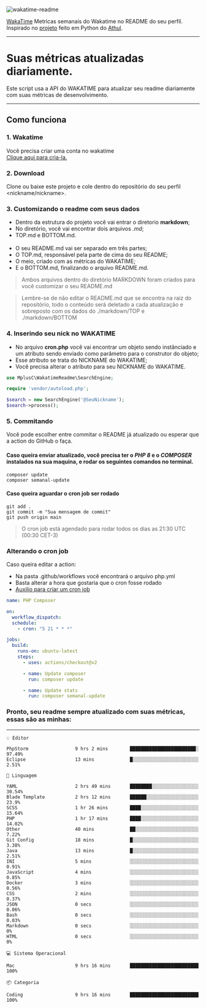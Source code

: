 ![wakatime-readme](https://socialify.git.ci/bymatheus/wakatime-readme/image?description=1&descriptionEditable=M%C3%A9tricas%20semanais%20do%20Wakatime%20no%20seu%20README%20de%20perfil.&font=KoHo&forks=1&language=1&owner=1&pattern=Signal&stargazers=1&theme=Dark)

[WakaTime](https://wakatime.com) Metricas semanais do Wakatime no README do seu perfil. <br>
Inspirado no [projeto](https://github.com/athul/waka-readme) feito em Python do [Athul](https://github.com/athul).
___

# Suas métricas atualizadas diariamente.
Este script usa a API do WAKATIME para atualizar seu readme diariamente com suas métricas de desenvolvimento.

___

## Como funciona

### 1. Wakatime
Você precisa criar uma conta no wakatime <br>
[Clique aqui para cria-la.](https://wakatime.com) 

### 2. Download
Clone ou baixe este projeto e cole dentro do repositório do seu perfil <nickname/nickname>.

### 3. Customizando o readme com seus dados
- Dentro da estrutura do projeto você vai entrar o diretorio **markdown**;  
- No diretório, você vai encontrar dois arquivos *.md*;
- TOP.md e BOTTOM.md.
<br><br>
- O seu README.md vai ser separado em três partes; 
- O TOP.md, responsável pela parte de cima do seu README;
- O meio, criado com as métricas do WAKATIME;
- E o BOTTOM.md, finalizando o arquivo README.md.<br>

> Ambos arquivos dentro do diretório MARKDOWN foram criados para você customizar o seu README.md

> Lembre-se de não editar o README.md que se encontra na raiz do repositório, todo o conteúdo será deletado a cada atualização e sobreposto com os dados do ./markdown/TOP e ./markdown/BOTTOM

### 4. Inserindo seu nick no WAKATIME
- No arquivo **cron.php** você vai encontrar um objeto sendo instânciado e um atributo sendo enviado como parâmetro para o construtor do objeto;
- Esse atributo se trata do NICKNAME do WAKATIME;
- Você precisa alterar o atributo para seu NICKNAME do WAKATIME.

```php
use MplusC\WakatimeReadme\SearchEngine;

require 'vendor/autoload.php';

$search = new SearchEngine('@SeuNickname');
$search->process();
```

### 5. Commitando
Você pode escolher entre commitar o README já atualizado ou esperar que a action do GitHub o faça. <br>

#### Caso queira enviar atualizado, você precisa ter o *PHP 8* e o *COMPOSER* instalados na sua maquina, e rodar os seguintes comandos no terminal.
```composer
composer update
composer semanal-update 
```

#### Caso queira aguardar o cron job ser rodado 
```git 
git add .
git commit -m "Sua mensagem de commit"
git push origin main
```

>O cron job está agendado para rodar todos os dias as 21:30 UTC (00:30 CET-3) 

### Alterando o cron job
Caso queira editar a action:

- Na pasta .github/workflows você encontrará o arquivo php.yml
- Basta alterar a hora que gostaria que o cron fosse rodado
- [Auxilio para criar um cron job](https://crontab.guru)

```yml
name: PHP Composer

on:
  workflow_dispatch:
  schedule:
    - cron: "5 21 * * *"

jobs:
  build:
    runs-on: ubuntu-latest
    steps:
      - uses: actions/checkout@v2

      - name: Update composer
        run: composer update

      - name: Update stats
        run: composer semanal-update
```

### Pronto, seu readme sempre atualizado com suas métricas, essas são as minhas:

___
```text
💡 Editor

PhpStorm                 9 hrs 2 mins        ████████████████████████░     97.49%
Eclipse                  13 mins             █░░░░░░░░░░░░░░░░░░░░░░░░      2.51%
```
```text
💬 Linguagem

YAML                     2 hrs 49 mins       ████████░░░░░░░░░░░░░░░░░     30.54%
Blade Template           2 hrs 12 mins       ██████░░░░░░░░░░░░░░░░░░░      23.9%
SCSS                     1 hr 26 mins        ████░░░░░░░░░░░░░░░░░░░░░     15.64%
PHP                      1 hr 17 mins        ████░░░░░░░░░░░░░░░░░░░░░     14.02%
Other                    40 mins             ██░░░░░░░░░░░░░░░░░░░░░░░      7.22%
Git Config               18 mins             █░░░░░░░░░░░░░░░░░░░░░░░░      3.38%
Java                     13 mins             █░░░░░░░░░░░░░░░░░░░░░░░░      2.51%
INI                      5 mins              ░░░░░░░░░░░░░░░░░░░░░░░░░      0.91%
JavaScript               4 mins              ░░░░░░░░░░░░░░░░░░░░░░░░░      0.85%
Docker                   3 mins              ░░░░░░░░░░░░░░░░░░░░░░░░░      0.56%
CSS                      2 mins              ░░░░░░░░░░░░░░░░░░░░░░░░░      0.37%
JSON                     0 secs              ░░░░░░░░░░░░░░░░░░░░░░░░░      0.06%
Bash                     0 secs              ░░░░░░░░░░░░░░░░░░░░░░░░░      0.03%
Markdown                 0 secs              ░░░░░░░░░░░░░░░░░░░░░░░░░         0%
HTML                     0 secs              ░░░░░░░░░░░░░░░░░░░░░░░░░         0%
```
```text
💻 Sistema Operacional

Mac                      9 hrs 16 mins       █████████████████████████       100%
```
```text
📦 Categoria

Coding                   9 hrs 16 mins       █████████████████████████       100%
```
